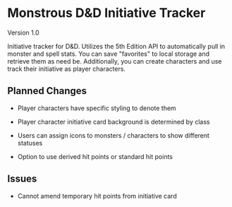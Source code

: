 # Monstrous D&D Initiative Tracker

Version 1.0

Initiative tracker for D&D. Utilizes the 5th Edition API to automatically pull in monster and spell stats. You can save "favorites" to local storage and retrieve them as need be. Additionally, you can create characters and use track their initiative as player characters.

## Planned Changes

- Player characters have specific styling to denote them

- Player character initiative card background is determined by class

- Users can assign icons to monsters / characters to show different statuses

- Option to use derived hit points or standard hit points

## Issues

- Cannot amend temporary hit points from initiative card
